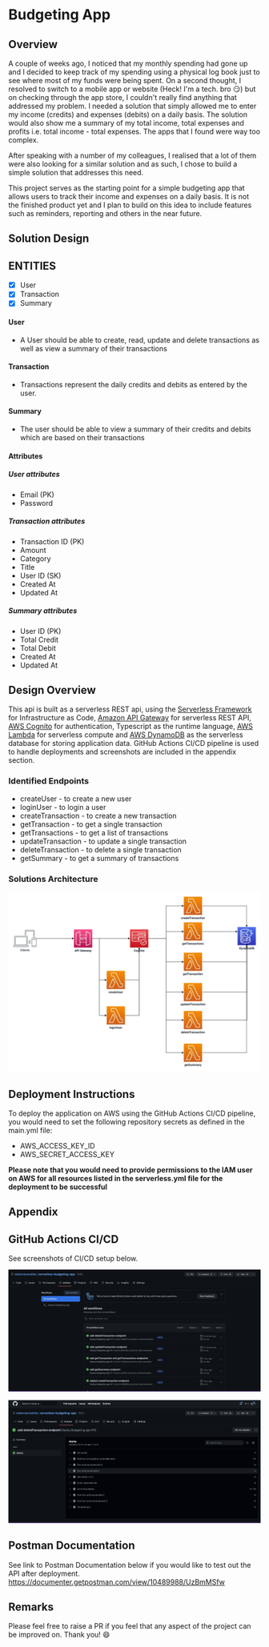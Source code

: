 # Budgeting App

## Overview

A couple of weeks ago, I noticed that my monthly spending had gone up and I decided to keep track of my spending using a physical log book just to see where most of my funds were being spent. On a second thought, I resolved to switch to a mobile app or website (Heck! I'm a tech. bro 😏) but on checking through the app store, I couldn't really find anything that addressed my problem. I needed a solution that simply allowed me to enter my income (credits) and expenses (debits) on a daily basis. The solution would also show me a summary of my total income, total expenses and profits i.e. total income - total expenses. The apps that I found were way too complex. 

After speaking with a number of my colleagues, I realised that a lot of them were also looking for a similar solution and as such, I chose to build a simple solution that addresses this need.

This project serves as the starting point for a simple budgeting app that allows users to track their income and expenses on a daily basis. It is not the finished product yet and I plan to build on this idea to include features such as reminders, reporting and others in the near future.

## Solution Design

## ENTITIES
- [x] User
- [x] Transaction
- [x] Summary

#### User

- A User should be able to create, read, update and delete transactions as well as view a summary of their transactions


#### Transaction

- Transactions represent the daily credits and debits as entered by the user.


#### Summary
 - The user should be able to view a summary of their credits and debits which are based on their transactions
 
 

#### Attributes

##### User attributes

- Email (PK)
- Password

##### Transaction attributes

- Transaction ID (PK)
- Amount
- Category
- Title
- User ID (SK)
- Created At
- Updated At

##### Summary attributes

- User ID (PK)
- Total Credit
- Total Debit
- Created At
- Updated At



## Design Overview
This api is built as a serverless REST api, using the [Serverless Framework](https://www.serverless.com/) for Infrastructure as Code, [Amazon API Gateway](https://aws.amazon.com/api-gateway/) for serverless REST API, [AWS Cognito](https://aws.amazon.com/cognito/) for authentication, Typescript as the runtime language, [AWS Lambda](https://aws.amazon.com/lambda/) for serverless compute and [AWS DynamoDB](https://aws.amazon.com/dynamodb/) as the serverless database for storing application data. GitHub Actions CI/CD pipeline is used to handle deployments and screenshots are included in the appendix section.


### Identified Endpoints
- createUser - to create a new user
- loginUser - to login a user
- createTransaction - to create a new transaction
- getTransaction - to get a single transaction
- getTransactions - to get a list of transactions
- updateTransaction - to update a single transaction
- deleteTransaction - to delete a single transaction
- getSummary - to get a summary of transactions


### Solutions Architecture

![alt text](serverless-budget-api.jpg)

## Deployment Instructions

To deploy the application on AWS using the GitHub Actions CI/CD pipeline, you would need to set the following repository secrets as defined in the main.yml file:

- AWS_ACCESS_KEY_ID
- AWS_SECRET_ACCESS_KEY

<strong>**Please note that you would need to provide permissions to the IAM user on AWS for all resources listed in the serverless.yml file for the deployment to be successful**</strong>


## Appendix

## GitHub Actions CI/CD

See screenshots of CI/CD setup below.

![alt text](cicd1.png)


![alt text](cicd2.png)

## Postman Documentation

See link to Postman Documentation below if you would like to test out the API after deployment. <br>
https://documenter.getpostman.com/view/10489988/UzBmMSfw

## Remarks
Please feel free to raise a PR if you feel that any aspect of the project can be improved on. Thank you! 😄